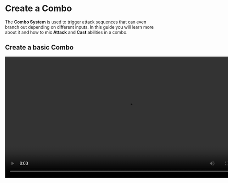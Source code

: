 # Create a Combo
<secondary-label ref="guide"/>

The **Combo System** is used to trigger attack sequences that can even branch out depending on different inputs. In this
guide you will learn more about it and how to mix **Attack** and **Cast** abilities in a combo.

## Create a basic Combo

<video src="https://youtu.be/2dghAUw1v5s" preview-src="sc_thumbnail_p01g07a.png" width="800" />

In this first part of the Combo guide, the default **Attack Ability** created before will be converted into a combo.
This will give you an overview of the combo system, its configuration and main objects.

<procedure title="Configure the Combo Window" collapsible="true">
    <step>Open the Animation Montage used for the <b>Primary Attack</b>.</step>
    <step>Add the <b>Combo Window</b> notify state, covering the frames in the animation that will allow the combo to advance.</step>
</procedure>

<procedure title="Configure additional attack animations" collapsible="true">
    <step>Create Animation Montages for all other attacks that will be used in the combo.</step>
    <step>Add the Combo Window notify state to all these animations.</step>
</procedure>

<procedure title="Create additional attack abilities" collapsible="true">
    <step>As done before, configure all your attack abilities using the new animations.</step>
    <step>Configure the <b>Ability Tags</b> for the attack abilities, following a cohesive pattern, such as: <code>Ability.Attack.Combo.Primary.A</code>, <code>Ability.Attack.Combo.Primary.B</code>, or something similar.</step>
    <step>Remove unnecessary ability tags from the original Attack Ability, since it won't be activated directly from input anymore.</step>
</procedure>

<procedure title="Configure the State Tree" collapsible="true">
    <step>Create a new State Tree, using the <b>CombatComboComponentSchema</b>.</step>
    <step>If you are using Unreal Engine 5.3, add the <b>Combo Component</b> evaluator to the tree and bind the Actor input parameter to the one available in the <b>state tree context</b>.</step>
    <step>Add the <b>Combo State</b> evaluator and bind the Combo Manager input parameter to the one exposed yb the <b>Combo Component evaluator</b> or from the <b>context</b>.</step>
    <step>Create a new child state from the root, and set it as a <b>state</b> and configure the <b>Selection Behavior</b> to <b>Try Select Children in Order</b>. Name it <b>Primary Attacks</b>.</step>
    <step>Create a new child state in the group and name it <b>Primary Attack 01</b>, or any other meaningful name that you prefer. Create all primary attack states for your combo in the same way.</step>
    <step>Add an <b>Integer Compare</b> check to the <b>Entry Conditions</b> list. Set the left side to the <b>Combo Count</b> from the Combo State evaluator and the right value to <b>0</b>, which is the very first possible combo count.</step>
    <step>Add an <b>Activate Combo Ability</b> task to the Task list. Set the activation tag to <code>Ability.Attack.A</code>, as it was set in the Ability Activation Tags. Configure the Task to <b>increment</b> the Combo Count.</step>
    <step>Add an <b>Event Transition</b> to the list of <b>Transitions</b>, based on the <code>Combat.Event.Combo.Attack.Primary</code> tag. Set the transition to go to Attack 02.</step>
    <step>Add a <b>Finished Transition</b> to the list of <b>Transitions</b>, Set this transition to complete the State Tree.</step>
    <step>Repeat steps 6 to 9 for each other attack, ensuring that the Entry Conditions are updated correctly and the Event Transitions move to the correct next step. The last attack only has the "Finished" transition.</step>
    <img src="cbt_combo_light_attacks_state_tree.png" alt="Light Attacks" border-effect="line" thumbnail="true" width="600"/>
</procedure>

<procedure title="Create the combo ability" collapsible="true">
    <step>Create a new Gameplay Ability, using <code>CombatAbility_Combo</code> as the base.</step>
    <step>Set the state tree configured in the previous step.</step>
    <step>Add all abilities used by the combo to the list of abilities.</step>
    <step>Configure the Ability Tags, adding <code>Ability.Combo</code>, so it can be used for activation.</step>
    <step>Configure the Blocked Ability Tags, adding <code>Ability.Attack.Secondary</code>.</step>
    <img src="cbt_combo_ability_01.png" alt="Combo Ability for main attacks" border-effect="line" thumbnail="true" width="600"/>
</procedure>

<procedure title="Update the Ability Setup" collapsible="true">
    <step>Remove previous attacks, that are now part of the combo, and were added to the Ability Setup.</step>
    <step>Add the combo attack do the ability setup.</step>
    <tip>All attacks that are part of the combo will be added by the combo itself.</tip>
</procedure>

<procedure title="Configure combo inputs" collapsible="true">
    <step>Adjust your <b>Primary Attack</b> Input Handler, updating the Activation Tags for the Combo Ability.</step>
    <step>Add a new Input Handler to your list of Handlers, using the <b>GAS: Send Gameplay Event</b>.</step>
    <step>Set the <b>Primary Attack</b> Input Action and <code>Combat.Event.Combo.Attack.Primary</code> tag as the event.</step>
</procedure>

<procedure title="Add the Combo Manager" collapsible="true">
    <step>Open your Character Blueprint and add a <b>Combo Manager</b>.</step>
    <step>Implement the <b>Get Combo Manager</b> function from the Combat System interface, returning the new component.</step>
</procedure>

<procedure title="Test everything" collapsible="true">
    <step>Press play and then press your attack button.</step>
    <step>In the appropriate combo window, continue pressing the attack and the next attacks should follow.</step>
</procedure>

## Cast Ability and Combo Branching

<video src="https://youtu.be/-la0XirPPyc" preview-src="sc_thumbnail_p01g07b.png" width="800" />

In this second part of the Combo guide, a new **Cast Ability** will be created to show different kinds of abilities 
being added to the combo. Then we can use it to **branch** between **primary** and **heavy** attacks.

<procedure title="Create the damage effect for the Heavy Attack" collapsible="true">
    <step>Create a Gameplay Effect based on <code>CombatEffect_MeleeHit</code>.</step>
    <step>Add a <b>Calculation Modifier</b> to the list of <b>Executions</b>.</step>
    <step>
        <p>Set <code>Combat.Data.Damage.Multiplier</code> as the <b>Backing Data</b> and a higher magnitude. In this example, we are using <code>2.0</code>.</p>
        <img src="cbt_combo_heavy_damage.png" alt="Cast Damage" border-effect="line" thumbnail="true" width="600"/>
    </step>
</procedure>

<procedure title="Create the damage effect for the Cast Attack" collapsible="true">
    <step>Create a Gameplay Effect based on <code>CombatEffect_MeleeHit</code>.</step>
    <step>Add a <b>Calculation Modifier</b> to the list of <b>Executions</b>.</step>
    <step>
        <p>Set <code>Combat.Data.Damage.Multiplier</code> as the <b>Backing Data</b> and a higher magnitude. In this example, we are using <code>5.0</code>.</p>
        <img src="cbt_combo_cast_damage.png" alt="Cast Damage" border-effect="line" thumbnail="true" width="600"/>
    </step>
</procedure>

<procedure title="Create the additional attack ability" collapsible="true">
    <step>Following the same steps as before, create a new attack that will be used as a Heavy Attack.</step>
    <step>Set the Melee Damage Effect to the one created above, for the <b>Heavy Attack</b>.</step>
</procedure>

<procedure title="Configure the cast attack animation" collapsible="true">
    <step>We also need an <b>Animation Montage</b> for a Cast Attack, where the character will perform an explosive attack.</step>
    <step>At the appropriate frame, we'll add the <b>Cast</b> Animation Notify, which is used by the Cast Ability to spawn the Cast Actor.</step>
</procedure>

<procedure title="Create a Cast Actor" collapsible="true">
    <step>Create a new Blueprint based on <code>NinjaCombatCastActor</code>. This actor will be spawned by the Cast Ability.</step>
    <step>Set the original <b>Cast Sphere</b> radius to <code>200</code>. This is the area of the effect, where targets will be collected.</step>
    <step>Set the <b>Time To Live Outside Pool</b> property to <code>5.0</code>. This will be used later on when we configure the <b>Actor Pool</b> component.</step>
    <step>Add a <b>Niagara Particle System Component</b>, used to represent the effect. Set the desired effect asset.</step>
    <step>Add an <b>Audio Component</b>, to play the effect sound. Set the desired sound asset.</step>    
    <step>
        <p>Create a <b>function</b> called <code>SetLocationFromShieldLocation</code>. It will be used to place this Cast Actor where the shield currently is.</p>
        <img src="cbt_create_cast_actor_01.png" alt="Set Location From Shield Location" border-effect="line" thumbnail="true" width="600"/>
    </step>
    <step>
        <p>In the <b>Event Graph</b>, implement the <code>StartCast</code> event, defined by the base class. The goal is to adjust the location using the function from the previous step, track when the VFX is finished so we can eventually return the actor to the pool, and activate all systems.</p>
        <img src="cbt_create_cast_actor_02.png" alt="Cast Event Graph" border-effect="line" thumbnail="true" width="600"/>
    </step>
    <tip>For better gameplay results, make sure that your <b>particle effect size</b> and <b>collision radius</b> are compatible!</tip>
    <note>When implementing the <code>StartCast</code> event in the <b>Event Graph</b>, make sure to always call the parent implementation!</note>
    <note>If all your Cast Actors will include VFX and SFX, you can create a base Blueprint or C++ with those components, and always extend from this version instead.</note>
</procedure>

<procedure title="Create a Cast Ability" collapsible="true">
    <img src="cbt_combo_cast_ability.png" alt="Combo Cast Ability" border-effect="line" thumbnail="true" width="600"/>
</procedure>

<procedure title="Update the Combo Ability" collapsible="true">
    <step>Add the new heavy abilities - Attack and Cast - to the Combo Ability, so they are automatically added along with the Combo Ability itself.</step>
    <img src="cbt_combo_ability_02.png" alt="Combo Ability for heavy attacks" border-effect="line" thumbnail="true" width="600"/>
</procedure>

<procedure title="Update the State Tree" collapsible="true">
    <step>Following the same steps as before, add the Heavy Attack state and appropriate specific states to the <b>State Tree</b>.</step>
    <img src="cbt_combo_heavy_attacks_state_tree.png" alt="Light Attacks" border-effect="line" thumbnail="true" width="600"/>
</procedure>

<procedure title="Configure combo inputs" collapsible="true">
</procedure>

<procedure title="Test everything" collapsible="true">
    <step>Press play and start your combo.</step>
    <step>After two light attacks, press the secondary attack button. The combo will branch to the first heavy attack.</step>
    <step>Start your combo again and after three light attacks, press the secondary button. The combo will branch to the cast attack.</step>
</procedure>